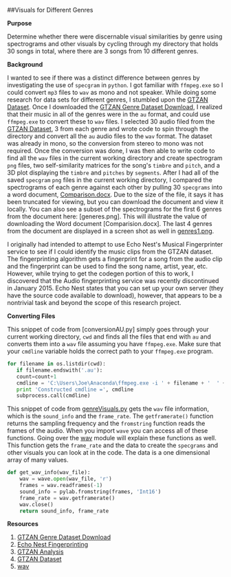 ##Visuals for Different Genres

**Purpose**

Determine whether there were discernable visual similarities by genre using 
spectrograms and other visuals by cycling through my directory that holds 30 
songs in total, where there are 3 songs from 10 different genres.

**Background**

I wanted to see if there was a distinct difference between genres by investigating
the use of ```specgram``` in ```python```. I got familiar with ```ffmpeg.exe``` so I could convert
 ```mp3``` files to ```wav``` as mono and not speaker. While doing some research for data sets
for different genres, I stumbled upon the [GTZAN Dataset]. Once I downloaded the [GTZAN Genre Dataset Download], 
I realized that their music in all of the genres were in the ```au``` format, and could use ```ffmpeg.exe```
to convert these to ```wav``` files. I selected 30 audio filed from the [GTZAN Dataset], 3 from each genre
and wrote code to spin through the directory and convert all the ```au``` audio files to the ```wav``` 
format. The dataset was already in mono, so the conversion from stereo to mono was not required. Once
the conversion was done, I was then able to write code to find all the ```wav``` files in the current
working directory and create spectrogram ```png``` files, two self-similarity matrices for the song's
```timbre``` and ```pitch```, and a 3D plot displaying the ```timbre``` and ```pitches``` by ```segments```.
After I had all of the saved ```specgram``` ```png``` files in the current working directory, I compared the
spectrograms of each genre against each other by pulling 30 ```specgrams``` into a word document, [Comparison.docx].
Due to the size of the file, it says it has been truncated for viewing, but you can download the document
and view it locally. You can also see a subset of the spectrograms for the first 6 genres from the document
here: [generes.png]. This will illustrate the value of downloading the Word document [Comparision.docx]. The
last 4 genres from the document are displayed in a screen shot as well in [genres1.png].

I originally had intended to attempt to use Echo Nest's Musical Fingerprinter service to see if I could 
identify the music clips from the GTZAN dataset. The fingerprinting algorithm gets a fingerprint for a song
from the audio clip and the fingerprint can be used to find the song name, artist, year, etc. However, while 
trying to get the codegen portion of this to work, I discovered that the Audio fingerprinting service was recently discontinued in January 2015. Echo Nest states that you can set up your own server (they have the source code 
available to download), however, that appears to be a nontrivial task and beyond the scope of this research project.


**Converting Files**

This snippet of code from [conversionAU.py] simply goes through your current working directory, ```cwd``` and finds
all the files that end with ```au``` and converts them into a ```wav``` file assuming you have ```ffmpeg.exe```. 
Make sure that your ```cmdline``` variable holds the correct path to your ```ffmpeg.exe``` program.

 ```python
for filename in os.listdir(cwd):
    if filename.endswith('.au'):
	count=count+1
	cmdline = 'C:\Users\Joe\Anaconda\ffmpeg.exe -i ' + filename + '  ' + filename + '.wav'
	print 'Constructed cmdline =', cmdline
	subprocess.call(cmdline)

 ```
This snippet of code from [genreVisuals.py] gets the ```wav``` file information, which
is the ```sound_info``` and the ```frame_rate```. The ```getframerate()``` function returns
the sampling frequency and the ```fromstring``` function reads the frames of the audio. When
you import ```wave``` you can access all of these functions. Going over the [wav] module will 
explain these functions as well. This function gets the ```frame_rate``` and the data to create
the ```specgrams``` and other visuals you can look at in the code. The data is a one dimensional
array of many values.

```python
def get_wav_info(wav_file):
    wav = wave.open(wav_file, 'r')
    frames = wav.readframes(-1)
    sound_info = pylab.fromstring(frames, 'Int16')
    frame_rate = wav.getframerate()
    wav.close()
    return sound_info, frame_rate
```

**Resources**
  
1. [GTZAN Genre Dataset Download]
2. [Echo Nest Fingerprinting]
3. [GTZAN Analysis]
4. [GTZAN Dataset]
5. [wav]

[GTZAN Genre Dataset Download]: http://opihi.cs.uvic.ca/sound/genres.tar.gz
[GTZAN Analysis]: https://stevetjoa.com/static/p7.pdf
[GTZAN Dataset]: http://marsyasweb.appspot.com/download/data_sets/
[Echo Nest Fingerprinting]: https://www.ee.columbia.edu/~dpwe/pubs/EllisWJL10-ENfprint.pdf
[convertAU.py]: https://github.com/JoePaxton/genreVisuals/blob/master/convertAU.py
[genreVisuals.py]: https://github.com/JoePaxton/genreVisuals/blob/master/genreVisuals.py
[Comparison.docx]: https://github.com/JoePaxton/GenreVisuals/blob/master/Comparison.docx
[genres.png]: https://github.com/JoePaxton/GenreVisuals/blob/master/genres.png
[genres1.png]: https://github.com/JoePaxton/GenreVisuals/blob/master/genres1.png
[wav]: https://docs.python.org/2/library/wave.html
